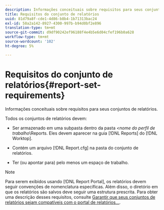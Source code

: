 ```yaml
---
description: Informações conceituais sobre requisitos para seus conjuntos de relatórios.
title: Requisitos do conjunto de relatórios
uuid: 81d79a8f-cde1-4d86-b8b4-1b71313bac24
exl-id: 58a2a142-8927-4300-997b-b94d0bf2e896
translation-type: tm+mt
source-git-commit: d9df90242ef96188f4e4b5e6d04cfef196b0a628
workflow-type: tm+mt
source-wordcount: '102'
ht-degree: 5%

---
```


# Requisitos do conjunto de relatórios{#report-set-requirements}

Informações conceituais sobre requisitos para seus conjuntos de relatórios.

Todos os conjuntos de relatórios devem:

* Ser armazenado em uma subpasta dentro da pasta *&lt;nome do perfil de trabalho*\Reports. Eles devem aparecer na guia [!DNL Reports] do [!DNL Worktop].

* Contém um arquivo [!DNL Report.cfg] na pasta do conjunto de relatórios.
* Ter (ou apontar para) pelo menos um espaço de trabalho.

>[!NOTE]
>
>Para serem exibidos usando [!DNL Report Portal], os relatórios devem seguir convenções de nomenclatura específicas. Além disso, o diretório em que os relatórios são salvos deve seguir uma estrutura prescrita. Para obter uma descrição desses requisitos, consulte [Garantir que seus conjuntos de relatórios sejam compatíveis com o portal de relatórios...](../../home/c-rpt-oview/c-install-rpt-port/c-rpt-port-user-inter.md#section-2b141e5d198a4bbea455699126c24706).
